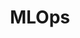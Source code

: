 ---
title: "MLOps"
layout: category
permalink: /categories/MLOps/
author_profile: true
taxonomy: MLOps
sidebar:
  nav: "categories"
---